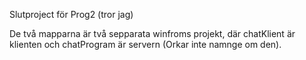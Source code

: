 Slutproject för Prog2 (tror jag)

De två mapparna är två sepparata winfroms projekt, där chatKlient är klienten och chatProgram är servern (Orkar inte namnge om den).

